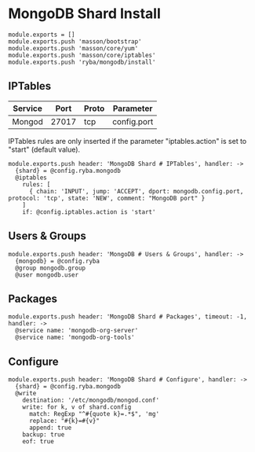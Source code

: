 
# MongoDB Shard Install

    module.exports = []
    module.exports.push 'masson/bootstrap'
    module.exports.push 'masson/core/yum'
    module.exports.push 'masson/core/iptables'
    module.exports.push 'ryba/mongodb/install'

## IPTables

| Service       | Port  | Proto | Parameter       |
|---------------|-------|-------|-----------------|
| Mongod        | 27017 |  tcp  |  config.port    |

IPTables rules are only inserted if the parameter "iptables.action" is set to
"start" (default value).

    module.exports.push header: 'MongoDB Shard # IPTables', handler: ->
      {shard} = @config.ryba.mongodb
      @iptables
        rules: [
          { chain: 'INPUT', jump: 'ACCEPT', dport: mongodb.config.port, protocol: 'tcp', state: 'NEW', comment: "MongoDB port" }
        ]
        if: @config.iptables.action is 'start'

## Users & Groups

    module.exports.push header: 'MongoDB # Users & Groups', handler: ->
      {mongodb} = @config.ryba
      @group mongodb.group
      @user mongodb.user

## Packages

    module.exports.push header: 'MongoDB Shard # Packages', timeout: -1, handler: ->
      @service name: 'mongodb-org-server'
      @service name: 'mongodb-org-tools'

## Configure

    module.exports.push header: 'MongoDB Shard # Configure', handler: ->
      {shard} = @config.ryba.mongodb
      @write
        destination: '/etc/mongodb/mongod.conf'
        write: for k, v of shard.config
          match: RegExp "^#{quote k}=.*$", 'mg'
          replace: "#{k}=#{v}"
          append: true
        backup: true
        eof: true
